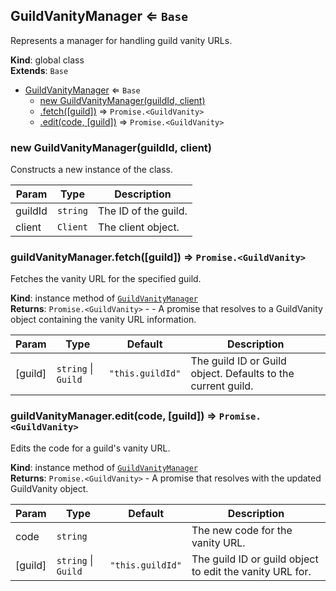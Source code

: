 <a name="GuildVanityManager"></a>

## GuildVanityManager ⇐ <code>Base</code>
Represents a manager for handling guild vanity URLs.

**Kind**: global class  
**Extends**: <code>Base</code>  

* [GuildVanityManager](#GuildVanityManager) ⇐ <code>Base</code>
    * [new GuildVanityManager(guildId, client)](#new_GuildVanityManager_new)
    * [.fetch([guild])](#GuildVanityManager+fetch) ⇒ <code>Promise.&lt;GuildVanity&gt;</code>
    * [.edit(code, [guild])](#GuildVanityManager+edit) ⇒ <code>Promise.&lt;GuildVanity&gt;</code>

<a name="new_GuildVanityManager_new"></a>

### new GuildVanityManager(guildId, client)
Constructs a new instance of the class.


| Param | Type | Description |
| --- | --- | --- |
| guildId | <code>string</code> | The ID of the guild. |
| client | <code>Client</code> | The client object. |

<a name="GuildVanityManager+fetch"></a>

### guildVanityManager.fetch([guild]) ⇒ <code>Promise.&lt;GuildVanity&gt;</code>
Fetches the vanity URL for the specified guild.

**Kind**: instance method of [<code>GuildVanityManager</code>](#GuildVanityManager)  
**Returns**: <code>Promise.&lt;GuildVanity&gt;</code> - - A promise that resolves to a GuildVanity object containing the vanity URL information.  

| Param | Type | Default | Description |
| --- | --- | --- | --- |
| [guild] | <code>string</code> \| <code>Guild</code> | <code>&quot;this.guildId&quot;</code> | The guild ID or Guild object. Defaults to the current guild. |

<a name="GuildVanityManager+edit"></a>

### guildVanityManager.edit(code, [guild]) ⇒ <code>Promise.&lt;GuildVanity&gt;</code>
Edits the code for a guild's vanity URL.

**Kind**: instance method of [<code>GuildVanityManager</code>](#GuildVanityManager)  
**Returns**: <code>Promise.&lt;GuildVanity&gt;</code> - A promise that resolves with the updated GuildVanity object.  

| Param | Type | Default | Description |
| --- | --- | --- | --- |
| code | <code>string</code> |  | The new code for the vanity URL. |
| [guild] | <code>string</code> \| <code>Guild</code> | <code>&quot;this.guildId&quot;</code> | The guild ID or guild object to edit the vanity URL for. |


